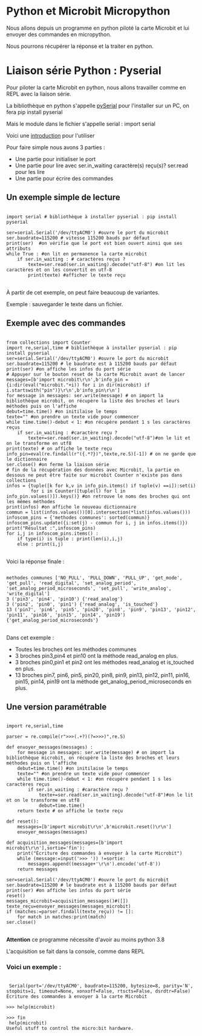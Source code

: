 # Python et Microbit Micropython

Nous allons depuis un programme en python piloté la carte Microbit et lui envoyer des commandes en micropython.

Nous pourrons récupérer la réponse et la traiter en python.

# Liaison série Python : Pyserial
Pour piloter la carte Microbit en python, nous allons travailler comme en REPL avec la liaison série.

La bibliothèque en python s'appelle [pySerial](https://pyserial.readthedocs.io/en/latest/pyserial.html) pour l'installer sur un PC, on fera pip install pyserial

Mais le module dans le fichier s'appelle serial : import serial

Voici une [introduction](https://pyserial.readthedocs.io/en/latest/shortintro.html) pour l'utiliser

Pour faire simple nous avons 3 parties :
- Une partie pour initialiser le port
- Une partie pour lire  avec ser.in_waiting caractère(s) reçu(s)? ser.read pour les lire
- Une partie pour écrire des commandes
## Un exemple simple de lecture

<pre>
<code>
import serial # bibliothèque à installer pyserial : pip install pyserial

ser=serial.Serial('/dev/ttyACM0') #ouvre le port du microbit
ser.baudrate=115200 # vitesse 115200 bauds par défaut
print(ser)  #on vérifie que le port est bien ouvert ainsi que ses attributs
while True : #on lit en permanence la carte microbit
    if ser.in_waiting : # caractères reçus ?
        texte=ser.read(ser.in_waiting).decode("utf-8") #on lit les caractères et on les convertit en utf-8
        print(texte) #afficher le texte reçu
</code>
</pre>

À partir de cet exemple, on peut faire beaucoup de variantes.

Exemple : sauvegarder le texte dans un fichier.

## Exemple avec des commandes

<pre>
<code>
from collections import Counter
import re,serial,time # bibliothèque à installer pyserial : pip install pyserial
ser=serial.Serial('/dev/ttyACM0') #ouvre le port du microbit
ser.baudrate=115200 # le baudrate est à 115200 bauds par défaut
print(ser) #on affiche les infos du port série
# Appuyer sur le bouton reset de la carte Microbit avant de lancer
messages=[b'import microbit\r\n',b'info_pin = {i:dir(eval("microbit."+i)) for i in dir(microbit) if i.startswith("pin")}\r\n',b'info_pin\r\n']
for message in messages: ser.write(message) # on import la bibliothèque microbit, on récupère la liste des broches et leurs méthodes puis on l'affiche
debut=time.time() #on initilaise le temps
texte="" #on prendre un texte vide pour commencer
while time.time()-debut < 1: #on récupère pendant 1 s les caractères reçus
    if ser.in_waiting : #caractère reçu ?
        texte+=ser.read(ser.in_waiting).decode("utf-8")#on le lit et on le transforme en utf8
print(texte) # on affiche le texte reçu
info_pin=eval(re.findall(r"({.*?})",texte,re.S)[-1]) # on ne garde que le dictionnaire
ser.close() #on ferme la liaison série
# fin de la récupération des données avec Microbit, la partie en dessous ne peut être faite sur microbit Counter n'existe pas dans collections
infos = {tuple([k for k,v in info_pin.items() if tuple(v) ==i]):set(i)
         for i in Counter([tuple(l) for l in info_pin.values()]).keys()} #on retrouve le noms des broches qui ont les mêmes méthodes
print(infos) #on affiche le nouveau dictionnaire
commun = list(infos.values())[0].intersection(*list(infos.values()))
infoscom_pins = {'methodes communes': sorted(commun)}
infoscom_pins.update({i:set(j) - commun for i, j in infos.items()})
print("Résultat :",infoscom_pins)
for i,j in infoscom_pins.items() :
    if type(i) is tuple : print(len(i),i,j)
    else : print(i,j)
</code>
</pre>

Voici la réponse finale :
<pre>
<code>
methodes communes ['NO_PULL', 'PULL_DOWN', 'PULL_UP', 'get_mode', 'get_pull', 'read_digital', 'set_analog_period', 'set_analog_period_microseconds', 'set_pull', 'write_analog', 'write_digital']
3 ('pin3', 'pin4', 'pin10') {'read_analog'}
3 ('pin2', 'pin0', 'pin1') {'read_analog', 'is_touched'}
13 ('pin7', 'pin6', 'pin5', 'pin20', 'pin8', 'pin9', 'pin13', 'pin12', 'pin11', 'pin16', 'pin15', 'pin14', 'pin19') {'get_analog_period_microseconds'}
</code>
</pre>

Dans cet exemple :
- Toutes les broches ont les méthodes communes
- 3 broches pin3,pin4 et pin10 ont la méthode read_analog en plus.
- 3 broches pin0,pin1 et pin2 ont les méthodes read_analog et is_touched en plus.
- 13 broches pin7, pin6, pin5, pin20, pin8, pin9, pin13, pin12, pin11, pin16, pin15, pin14, pin19 ont la méthode get_analog_period_microseconds en plus.

## Une version paramétrable

<pre>
<code>
import re,serial,time

parser = re.compile(r">>>(.+?)(?=>>>)",re.S)

def envoyer_messages(messages) :
    for message in messages: ser.write(message) # on import la bibliothèque microbit, on récupère la liste des broches et leurs méthodes puis on l'affiche
    debut=time.time() #on initilaise le temps
    texte="" #on prendre un texte vide pour commencer
    while time.time()-debut < 1: #on récupère pendant 1 s les caractères reçus
        if ser.in_waiting : #caractère reçu ?
            texte+=ser.read(ser.in_waiting).decode("utf-8")#on le lit et on le transforme en utf8
            debut=time.time()
    return texte # on affiche le texte reçu

def reset():
    messages=[b'import microbit\r\n',b'microbit.reset()\r\n']
    envoyer_messages(messages)

def acquisition_messages(messages=[b'import microbit\r\n'],sortie='fin'):
    print("Écriture des commandes à envoyer à la carte Microbit")
    while (message:=input('>>> ')) !=sortie:
        messages.append((message+'\r\n').encode('utf-8'))
    return messages

ser=serial.Serial('/dev/ttyACM0') #ouvre le port du microbit
ser.baudrate=115200 # le baudrate est à 115200 bauds par défaut
print(ser) #on affiche les infos du port série
reset()
messages_microbit=acquisition_messages()#([])
texte_reçu=envoyer_messages(messages_microbit)
if (matches:=parser.findall(texte_reçu)) != []:
    for match in matches:print(match)
ser.close()
</code>
</pre>

**Attention** ce programme nécessite d'avoir au moins python 3.8

L'acquisition se fait dans la console, comme dans REPL

 ### Voici un exemple :

 <pre>
 <code>
 Serial<id=0x7f9663510940, open=True>(port='/dev/ttyACM0', baudrate=115200, bytesize=8, parity='N', stopbits=1, timeout=None, xonxoff=False, rtscts=False, dsrdtr=False)
Écriture des commandes à envoyer à la carte Microbit

>>> help(microbit)

>>> fin
 help(microbit)
Useful stuff to control the micro:bit hardware.
 </code>
 </pre>
